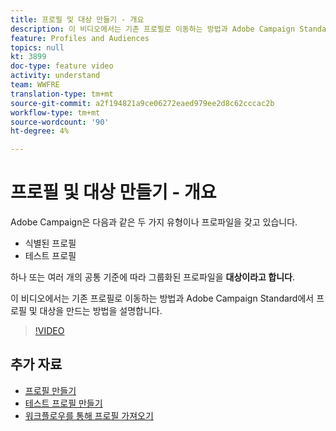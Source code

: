 ```yaml
---
title: 프로필 및 대상 만들기 - 개요
description: 이 비디오에서는 기존 프로필로 이동하는 방법과 Adobe Campaign Standard(ACS)에서 프로필 및 대상을 만드는 방법을 설명합니다.
feature: Profiles and Audiences
topics: null
kt: 3899
doc-type: feature video
activity: understand
team: WWFRE
translation-type: tm+mt
source-git-commit: a2f194821a9ce06272eaed979ee2d8c62cccac2b
workflow-type: tm+mt
source-wordcount: '90'
ht-degree: 4%

---
```



# 프로필 및 대상 만들기 - 개요

Adobe Campaign은 다음과 같은 두 가지 유형이나 프로파일을 갖고 있습니다.

* 식별된 프로필
* 테스트 프로필

하나 또는 여러 개의 공통 기준에 따라 그룹화된 프로파일을 **대상이라고 합니다**.

이 비디오에서는 기존 프로필로 이동하는 방법과 Adobe Campaign Standard에서 프로필 및 대상을 만드는 방법을 설명합니다.

>[!VIDEO](https://video.tv.adobe.com/v/18463/?quality=12)

## 추가 자료

* [프로필 만들기](/help/profiles-and-audiences/creating-a-profile.md)
* [테스트 프로필 만들기](/help/profiles-and-audiences/test-profiles.md)
* [워크플로우를 통해 프로필 가져오기](/help/managing-processes-and-data/importing-profiles.md)
